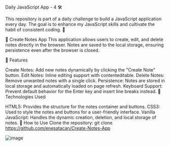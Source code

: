 Daily JavaScript App - 4 🛠️

This repository is part of a daily challenge to build a JavaScript application every day. The goal is to enhance my JavaScript skills and cultivate the habit of consistent coding. 🌱

📝 Create Notes App
This application allows users to create, edit, and delete notes directly in the browser. Notes are saved to the local storage, ensuring persistence even after the browser is closed.

🌟 Features

Create Notes: Add new notes dynamically by clicking the "Create Note" button.
Edit Notes: Inline editing support with contenteditable.
Delete Notes: Remove unwanted notes with a single click.
Persistence: Notes are stored in local storage and automatically loaded on page refresh.
Keyboard Support: Prevent default behavior for the Enter key and insert line breaks instead.
🔧 Technologies Used

HTML5: Provides the structure for the notes container and buttons.
CSS3: Used to style the notes and buttons for a user-friendly interface.
Vanilla JavaScript: Handles the dynamic creation, deletion, and local storage of notes.
🚀 How to Use
Clone the repository:
git clone https://github.com/enesatacan/Create-Notes-App

![image](https://github.com/user-attachments/assets/41505a07-b5cd-4858-a63c-daaebea5f0e6)
